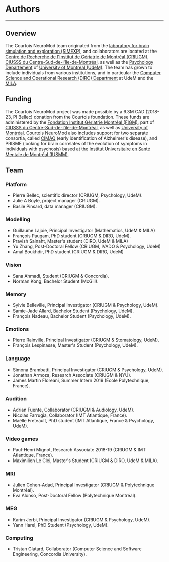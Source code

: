 # Authors
------

## Overview

The Courtois NeuroMod team originated from
the [laboratory for brain simulation and exploration (SIMEXP)](<https://simexp-lab.org>), and collaborators are located at the [Centre de Recherche de l'Institut de Gériatrie de Montréal (CRIUGM)](http://www.criugm.qc.ca/en.html),  [CIUSSS du Centre-Sud-de-l'île-de-Montréal](https://ciusss-centresudmtl.gouv.qc.ca/propos/services-en-anglais), as well as the [Psychology Departement](https://psy.umontreal.ca/english/home/) of [University of Montreal (UdeM)](https://www.umontreal.ca/en/). The team has grown to include individuals from various institutions, and in particular the [Computer Science and Operational Research (DIRO) Department](https://diro.umontreal.ca/english/home/) at UdeM and the [MILA](https://mila.quebec/en/). 

## Funding

The Courtois NeuroMod project was made possible by a 6.3M CAD (2018-23, PI Bellec) donation from the Courtois foundation. These funds are administered by the [Fondation Institut Gériatrie Montréal (FIGM)](https://www.figm.ca/), part of [CIUSSS du Centre-Sud-de-l'île-de-Montréal](https://ciusss-centresudmtl.gouv.qc.ca/propos/services-en-anglais), as well as [University of Montréal](https://www.umontreal.ca/en/). Courtois NeuroMod also includes support for two separate consortia, called [CIMAQ](http://www.cima-q.ca/en/home/) (early identification of Alzheimer's disease), and PRISME (looking for brain correlates of the evolution of symptoms in individuals with psychosis) based at the [Institut Universitaire en Santé Mentale de Montréal (IUSMM)](https://ciusss-estmtl.gouv.qc.ca/).

## Team

### Platform
 * Pierre Bellec, scientific director (CRIUGM, Psychology, UdeM).
 * Julie A Boyle, project manager (CRIUGM).
 * Basile Pinsard, data manager (CRIUGM).

### Modelling
 * Guillaume Lajoie, Principal Investigator (Mathematics, UdeM & MILA)
 * François Paugam, PhD student (CRIUGM & DIRO, UdeM).
 * Pravish Sainaht, Master's student (DIRO, UdeM & MILA)
 * Yu Zhang, Post-Doctoral Fellow (CRIUGM, IVADO & Psychology, UdeM)
 * Amal Boukhdir, PhD student (CRIUGM & DIRO, UdeM)

### Vision
 * Sana Ahmadi, Student (CRIUGM & Concordia).
 * Norman Kong, Bachelor Student (McGill).

### Memory
 * Sylvie Belleville, Principal Investigator (CRIUGM & Psychology, UdeM).
 * Samie-Jade Allard, Bachelor Student (Psychology, UdeM).
 * François Nadeau, Bachelor Student (Psychology, UdeM).

### Emotions
 * Pierre Rainville, Principal Investigator (CRIUGM & Stomatology, UdeM).
 * François Lespinasse, Master's Student (Psychology, UdeM).

### Language
 * Simona Brambatti, Principal Investigator (CRIUGM & Psychology, UdeM).
 * Jonathan Armoza, Research Associate (CRIUGM & NYU).
 * James Martin Floreani, Summer Intern 2019 (École Polytechnique, France).

### Audition
 * Adrian Fuente, Collaborator (CRIUGM & Audiology, UdeM).
 * Nicolas Farrugia, Collaborator (IMT Atlantique, France).
 * Maëlle Freteault, PhD student (IMT Atlantique, France & Psychology, UdeM).

### Video games
 * Paul-Henri Mignot, Research Associate 2018-19 (CRIUGM & IMT Atlantique, France).
 * Maximilien Le Clei, Master's Student (CRIUGM & DIRO, UdeM & MILA).

### MRI
 * Julien Cohen-Adad, Principal Investigator (CRIUGM & Polytechnique Montréal).
 * Eva Alonso, Post-Doctoral Fellow (Polytechnique Montréal).

### MEG
 * Karim Jerbi, Principal Investigator (CRIUGM & Psychology, UdeM).
 * Yann Harel, PhD Student (Psychology, UdeM).

### Computing
 * Tristan Glatard, Collaborator (Computer Science and Software Engineering, Concordia University).
